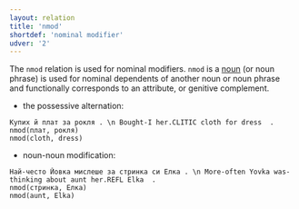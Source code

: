 ```yaml
---
layout: relation
title: 'nmod'
shortdef: 'nominal modifier'
udver: '2'
---
```


The `nmod` relation is used for nominal modifiers. 
`nmod` is a [noun](u-pos/NOUN) (or noun phrase) is used for nominal dependents of another noun or noun phrase and functionally corresponds to an attribute, or genitive complement.

- the possessive alternation:

~~~ sdparse
Купих й плат за рокля . \n Bought-I her.CLITIC cloth for dress  .
nmod(плат, рокля)
nmod(cloth, dress)
~~~

- noun-noun modification:

~~~ sdparse
Най-често Йовка мислеше за стринка си Елка . \n More-often Yovka was-thinking about aunt her.REFL Elka  .
nmod(стринка, Елка)
nmod(aunt, Elka)
~~~
<!-- Interlanguage links updated Út zář 29 20:23:35 CEST 2020 -->
